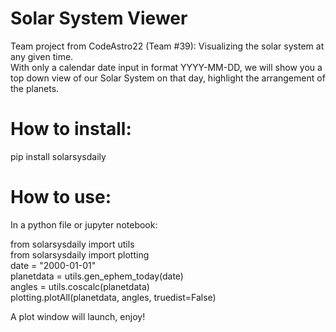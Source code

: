 # Solar System Viewer
Team project from CodeAstro22 (Team #39): Visualizing the solar system at any given time.<br/>
With only a calendar date input in format YYYY-MM-DD, we will show you a top down view of our Solar System on that day, highlight the arrangement of the planets.

# How to install:
pip install solarsysdaily

# How to use:
In a python file or jupyter notebook:

from solarsysdaily import utils<br/>
from solarsysdaily import plotting<br/>
date = "2000-01-01"<br/>
planetdata = utils.gen_ephem_today(date)<br/>
angles = utils.coscalc(planetdata)<br/>
plotting.plotAll(planetdata, angles, truedist=False)<br/>

A plot window will launch, enjoy!
